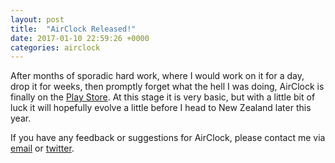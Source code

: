 ```yaml
---
layout: post
title:  "AirClock Released!"
date: 2017-01-10 22:59:26 +0000
categories: airclock
---
```

After months of sporadic hard work, where I would work on it for a day, drop it for weeks, then promptly forget what the hell I was doing, AirClock is finally on the [Play Store](https://play.google.com/store/apps/details?id=nz.al4.airclock). At this stage it is very basic, but with a little bit of luck it will hopefully evolve a little before I head to New Zealand later this year.

If you have any feedback or suggestions for AirClock, please contact me via [email](mailto:airclock@al4.co.nz) or [twitter](https://twitter.com/al4).

